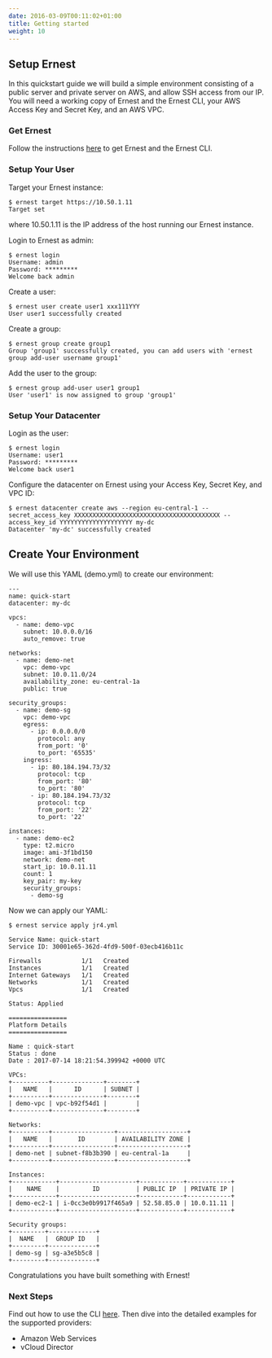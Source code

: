 ```yaml
---
date: 2016-03-09T00:11:02+01:00
title: Getting started
weight: 10
---
```


## Setup Ernest
In this quickstart guide we will build a simple environment consisting of a public server and private server on AWS, and allow SSH access from our IP. You will need a working copy of Ernest and the Ernest CLI, your AWS Access Key and Secret Key, and an AWS VPC.

### Get Ernest
Follow the instructions [here](/downloads/) to get Ernest and the Ernest CLI.

### Setup Your User
Target your Ernest instance:

```
$ ernest target https://10.50.1.11
Target set
```

where 10.50.1.11 is the IP address of the host running our Ernest instance.

Login to Ernest as admin:

```
$ ernest login
Username: admin
Password: *********
Welcome back admin
```

Create a user:

```
$ ernest user create user1 xxx111YYY
User user1 successfully created
```

Create a group:

```
$ ernest group create group1
Group 'group1' successfully created, you can add users with 'ernest group add-user username group1'
```

Add the user to the group:

```
$ ernest group add-user user1 group1
User 'user1' is now assigned to group 'group1'
```

### Setup Your Datacenter

Login as the user:

```
$ ernest login
Username: user1
Password: *********
Welcome back user1
```

Configure the datacenter on Ernest using your Access Key, Secret Key, and VPC ID:

```
$ ernest datacenter create aws --region eu-central-1 --secret_access_key XXXXXXXXXXXXXXXXXXXXXXXXXXXXXXXXXXXXXXXX --access_key_id YYYYYYYYYYYYYYYYYYYY my-dc
Datacenter 'my-dc' successfully created
```

## Create Your Environment

We will use this YAML (demo.yml) to create our environment:

```
---
name: quick-start
datacenter: my-dc

vpcs:
  - name: demo-vpc
    subnet: 10.0.0.0/16
    auto_remove: true

networks:
  - name: demo-net
    vpc: demo-vpc
    subnet: 10.0.11.0/24
    availability_zone: eu-central-1a
    public: true

security_groups:
  - name: demo-sg
    vpc: demo-vpc
    egress:
      - ip: 0.0.0.0/0
        protocol: any
        from_port: '0'
        to_port: '65535'
    ingress:
      - ip: 80.184.194.73/32
        protocol: tcp
        from_port: '80'
        to_port: '80'
      - ip: 80.184.194.73/32
        protocol: tcp
        from_port: '22'
        to_port: '22'

instances:
  - name: demo-ec2
    type: t2.micro
    image: ami-3f1bd150
    network: demo-net
    start_ip: 10.0.11.11
    count: 1
    key_pair: my-key
    security_groups:
      - demo-sg
```

Now we can apply our YAML:

```
$ ernest service apply jr4.yml

Service Name: quick-start
Service ID: 30001e65-362d-4fd9-500f-03ecb416b11c

Firewalls           1/1   Created
Instances           1/1   Created
Internet Gateways   1/1   Created
Networks            1/1   Created
Vpcs                1/1   Created

Status: Applied

================
Platform Details
================

Name : quick-start
Status : done
Date : 2017-07-14 18:21:54.399942 +0000 UTC

VPCs:
+----------+--------------+--------+
|   NAME   |      ID      | SUBNET |
+----------+--------------+--------+
| demo-vpc | vpc-b92f54d1 |        |
+----------+--------------+--------+

Networks:
+----------+-----------------+-------------------+
|   NAME   |       ID        | AVAILABILITY ZONE |
+----------+-----------------+-------------------+
| demo-net | subnet-f8b3b390 | eu-central-1a     |
+----------+-----------------+-------------------+

Instances:
+------------+---------------------+------------+------------+
|    NAME    |         ID          | PUBLIC IP  | PRIVATE IP |
+------------+---------------------+------------+------------+
| demo-ec2-1 | i-0cc3e0b9917f465a9 | 52.58.85.0 | 10.0.11.11 |
+------------+---------------------+------------+------------+

Security groups:
+---------+-------------+
|  NAME   |  GROUP ID   |
+---------+-------------+
| demo-sg | sg-a3e5b5c8 |
+---------+-------------+
```

Congratulations you have built something with Ernest!

### Next Steps
Find out how to use the CLI [here](/documentation/). Then dive into the detailed examples for the supported providers:

- Amazon Web Services
- vCloud Director
